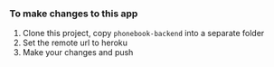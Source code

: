 ### To make changes to this app

1. Clone this project, copy `phonebook-backend` into a separate folder
2. Set the remote url to heroku
3. Make your changes and push